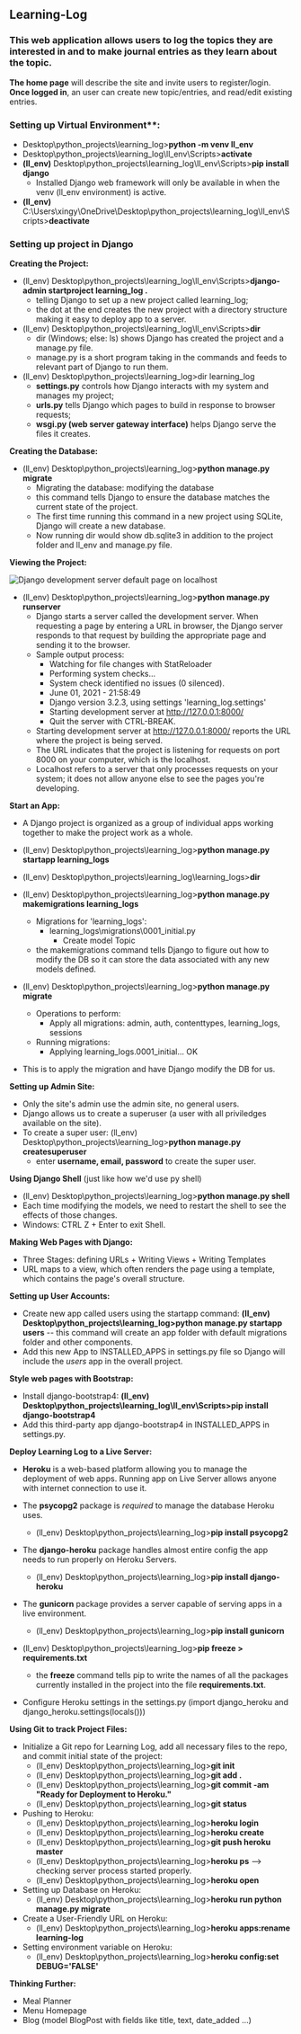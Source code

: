 ## Learning-Log

### This web application allows users to log the topics they are interested in and to make journal entries as they learn about the topic. 

**The home page** will describe the site and invite users to register/login.
**Once logged in**, an user can create new topic/entries, and read/edit existing entries.

### Setting up Virtual Environment**:
- Desktop\python_projects\learning_log>**python -m venv ll_env**
- Desktop\python_projects\learning_log\ll_env\Scripts>**activate**
- **(ll_env)** Desktop\python_projects\learning_log\ll_env\Scripts>**pip install django**
  -  Installed Django web framework will only be available in when the venv (ll_env environment) is active.
- **(ll_env)** C:\Users\xingy\OneDrive\Desktop\python_projects\learning_log\ll_env\Scripts>**deactivate**

### Setting up project in Django
**Creating the Project:**
- (ll_env) Desktop\python_projects\learning_log\ll_env\Scripts>**django-admin startproject learning_log .**
  - telling Django to set up a new project called learning_log;
  - the dot at the end creates the new project with a directory structure making it easy to deploy app to a server.
- (ll_env) Desktop\python_projects\learning_log\ll_env\Scripts>**dir**
  - dir (Windows; else: ls) shows Django has created the project and a manage.py file.
  - manage.py is a short program taking in the commands and feeds to relevant part of Django to run them.
- (ll_env) Desktop\python_projects\learning_log>dir learning_log
  - **settings.py** controls how Django interacts with my system and manages my project;
  - **urls.py** tells Django which pages to build in response to browser requests;
  - **wsgi.py (web server gateway interface)** helps Django serve the files it creates.

**Creating the Database:**
- (ll_env) Desktop\python_projects\learning_log>**python manage.py migrate**
  - Migrating the database: modifying the database
  - this command tells Django to ensure the database matches the current state of the project.
  - The first time running this command in a new project using SQLite, Django will create a new database.
  - Now running dir would show db.sqlite3 in addition to the project folder and ll_env and manage.py file.

**Viewing the Project:**

![Django development server default page on localhost](https://github.com/Xingyixzhang/Learning-Log/blob/main/learning_log/images/default_page_testing.png)
- (ll_env) Desktop\python_projects\learning_log>**python manage.py runserver**
  - Django starts a server called the development server. When requesting a page by entering a URL in browser, the Django server responds to that request by building the appropriate page and sending it to the browser.
  - Sample output process:
    - Watching for file changes with StatReloader
    - Performing system checks...
    - System check identified no issues (0 silenced).
    - June 01, 2021 - 21:58:49
    - Django version 3.2.3, using settings 'learning_log.settings'
    - Starting development server at http://127.0.0.1:8000/
    - Quit the server with CTRL-BREAK.
  - Starting development server at http://127.0.0.1:8000/ reports the URL where the project is being served.
  - The URL indicates that the project is listening for requests on port 8000 on your computer, which is the localhost.
  - Localhost refers to a server that only processes requests on your system; it does not allow anyone else to see the pages you're developing.

**Start an App:**
- A Django project is organized as a group of individual apps working together to make the project work as a whole.
- (ll_env) Desktop\python_projects\learning_log>**python manage.py startapp learning_logs**
- (ll_env) Desktop\python_projects\learning_log\learning_logs>**dir**

- (ll_env) Desktop\python_projects\learning_log>**python manage.py makemigrations learning_logs**
  - Migrations for 'learning_logs':
    - learning_logs\migrations\0001_initial.py
      - Create model Topic
  - the makemigrations command tells Django to figure out how to modify the DB so it can store the data associated with any new models defined.

- (ll_env) Desktop\python_projects\learning_log>**python manage.py migrate**
  - Operations to perform:
    - Apply all migrations: admin, auth, contenttypes, learning_logs, sessions
  - Running migrations:
    - Applying learning_logs.0001_initial... OK
- This is to apply the migration and have Django modify the DB for us.

**Setting up Admin Site:**
- Only the site's admin use the admin site, no general users.
- Django allows us to create a superuser (a user with all priviledges available on the site).
- To create a super user: (ll_env) Desktop\python_projects\learning_log>**python manage.py createsuperuser**
  - enter **username, email, password** to create the super user.

**Using Django Shell** (just like how we'd use py shell) 
- (ll_env) Desktop\python_projects\learning_log>**python manage.py shell**
- Each time modifying the models, we need to restart the shell to see the effects of those changes.
- Windows: CTRL Z + Enter to exit Shell.

**Making Web Pages with Django:**
- Three Stages: defining URLs + Writing Views + Writing Templates
- URL maps to a view, which often renders the page using a template, which contains the page's overall structure.

**Setting up User Accounts:**
- Create new app called users using the startapp command: **(ll_env) Desktop\python_projects\learning_log>python manage.py startapp users** -- this command will create an app folder with default migrations folder and other components.
- Add this new App to INSTALLED_APPS in settings.py file so Django will include the *users* app in the overall project.

**Style web pages with Bootstrap:**
- Install django-bootstrap4: **(ll_env) Desktop\python_projects\learning_log\ll_env\Scripts>pip install django-bootstrap4**
- Add this third-party app django-bootstrap4 in INSTALLED_APPS in settings.py.

**Deploy Learning Log to a Live Server:**
- **Heroku** is a web-based platform allowing you to manage the deployment of web apps. Running app on Live Server allows anyone with internet connection to use it.
- The **psycopg2** package is *required* to manage the database Heroku uses.
  - (ll_env) Desktop\python_projects\learning_log>**pip install psycopg2**
- The **django-heroku** package handles almost entire config the app needs to run properly on Heroku Servers.
  - (ll_env) Desktop\python_projects\learning_log>**pip install django-heroku**
- The **gunicorn** package provides a server capable of serving apps in a live environment.
  - (ll_env) Desktop\python_projects\learning_log>**pip install gunicorn**

- (ll_env) Desktop\python_projects\learning_log>**pip freeze > requirements.txt**
  - the **freeze** command tells pip to write the names of all the packages currently installed in the project into the file **requirements.txt**.

- Configure Heroku settings in the settings.py (import django_heroku and django_heroku.settings(locals()))

**Using Git to track Project Files:**
- Initialize a Git repo for Learning Log, add all necessary files to the repo, and commit initial state of the project:
  - (ll_env) Desktop\python_projects\learning_log>**git init**
  - (ll_env) Desktop\python_projects\learning_log>**git add .**
  - (ll_env) Desktop\python_projects\learning_log>**git commit -am "Ready for Deployment to Heroku."**
  - (ll_env) Desktop\python_projects\learning_log>**git status**
- Pushing to Heroku:
  - (ll_env) Desktop\python_projects\learning_log>**heroku login**
  - (ll_env) Desktop\python_projects\learning_log>**heroku create**
  - (ll_env) Desktop\python_projects\learning_log>**git push heroku master**
  - (ll_env) Desktop\python_projects\learning_log>**heroku ps** --> checking server process started properly.
  - (ll_env) Desktop\python_projects\learning_log>**heroku open**
- Setting up Database on Heroku:
  - (ll_env) Desktop\python_projects\learning_log>**heroku run python manage.py migrate**
- Create a User-Friendly URL on Heroku:
  - (ll_env) Desktop\python_projects\learning_log>**heroku apps:rename learning-log**
- Setting environment variable on Heroku:
  - (ll_env) Desktop\python_projects\learning_log>**heroku config:set DEBUG='FALSE'**

**Thinking Further:**
- Meal Planner
- Menu Homepage
- Blog (model BlogPost with fields like title, text, date_added ...)
